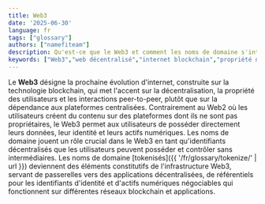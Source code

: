 ```yaml
---
title: Web3
date: '2025-06-30'
language: fr
tags: ["glossary"]
authors: ["namefiteam"]
description: Qu'est-ce que le Web3 et comment les noms de domaine s'intègrent-ils dans le web décentralisé ?
keywords: ["Web3","web décentralisé","internet blockchain","propriété numérique","pair-à-pair"]
---
```


Le **Web3** désigne la prochaine évolution d'internet, construite sur la technologie blockchain, qui met l'accent sur la décentralisation, la propriété des utilisateurs et les interactions peer-to-peer, plutôt que sur la dépendance aux plateformes centralisées. Contrairement au Web2 où les utilisateurs créent du contenu sur des plateformes dont ils ne sont pas propriétaires, le Web3 permet aux utilisateurs de posséder directement leurs données, leur identité et leurs actifs numériques. Les noms de domaine jouent un rôle crucial dans le Web3 en tant qu'identifiants décentralisés que les utilisateurs peuvent posséder et contrôler sans intermédiaires. Les noms de domaine [tokenisés]({{ '/fr/glossary/tokenize/' | url }}) deviennent des éléments constitutifs de l'infrastructure Web3, servant de passerelles vers des applications décentralisées, de référentiels pour les identifiants d'identité et d'actifs numériques négociables qui fonctionnent sur différentes réseaux blockchain et applications.